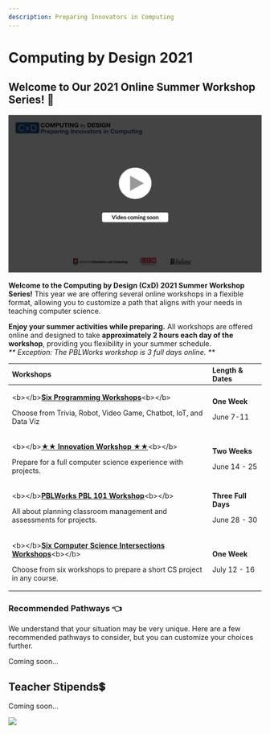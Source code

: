 ```yaml
---
description: Preparing Innovators in Computing
---
```


# Computing by Design 2021

## Welcome to Our 2021 Online Summer Workshop Series! 👋 

![](.gitbook/assets/vidcoming.png)

**Welcome to the Computing by Design \(CxD\) 2021 Summer Workshop Series!** This year we are offering several online workshops in a flexible format, allowing you to customize a path that aligns with your needs in teaching computer science. 

**Enjoy your summer activities while preparing.** All workshops are offered online and designed to take **approximately 2 hours each day of the workshop**, providing you flexibility in your summer schedule.    
_\*\* Exception: The PBLWorks workshop is 3 full days online. \*\*_

<table>
  <thead>
    <tr>
      <th style="text-align:left">Workshops</th>
      <th style="text-align:left">Length &amp; Dates</th>
    </tr>
  </thead>
  <tbody>
    <tr>
      <td style="text-align:left">
        <p>&lt;b&gt;&lt;/b&gt;<a href="programming-workshops/choose-programming-workshop.md"><b>Six Programming Workshops</b></a>&lt;b&gt;&lt;/b&gt;</p>
        <p>Choose from Trivia, Robot, Video Game, Chatbot, IoT, and Data Viz</p>
      </td>
      <td style="text-align:left">
        <p><b>One Week</b>
        </p>
        <p>June 7-11</p>
      </td>
    </tr>
    <tr>
      <td style="text-align:left">
        <p>&lt;b&gt;&lt;/b&gt;<a href="cxd-innovation-workshop/full-experience.md"><b>&#x2605;&#x2605; Innovation Workshop &#x2605;&#x2605;</b></a>&lt;b&gt;&lt;/b&gt;</p>
        <p>Prepare for a full computer science experience with projects.</p>
      </td>
      <td style="text-align:left">
        <p><b>Two Weeks</b>
        </p>
        <p>June 14 - 25</p>
      </td>
    </tr>
    <tr>
      <td style="text-align:left">
        <p>&lt;b&gt;&lt;/b&gt;<a href="pblworks-101-workshop/classroom.md"><b>PBLWorks PBL 101 Workshop</b></a>&lt;b&gt;&lt;/b&gt;</p>
        <p>All about planning classroom management and assessments for projects.</p>
      </td>
      <td style="text-align:left">
        <p><b>Three Full Days</b>
        </p>
        <p>June 28 - 30</p>
      </td>
    </tr>
    <tr>
      <td style="text-align:left">
        <p>&lt;b&gt;&lt;/b&gt;<a href="cs-intersections-workshops/short-projects.md"><b>Six Computer Science Intersections Workshops</b></a>&lt;b&gt;&lt;/b&gt;</p>
        <p>Choose from six workshops to prepare a short CS project in any course.</p>
      </td>
      <td style="text-align:left">
        <p><b>One Week</b>
        </p>
        <p>July 12 - 16</p>
      </td>
    </tr>
  </tbody>
</table>

### Recommended Pathways 👈 

We understand that your situation may be very unique. Here are a few recommended pathways to consider, but you can customize your choices further.

Coming soon...

## Teacher Stipends💲 

Coming soon...



![](.gitbook/assets/orgbanner.png)

